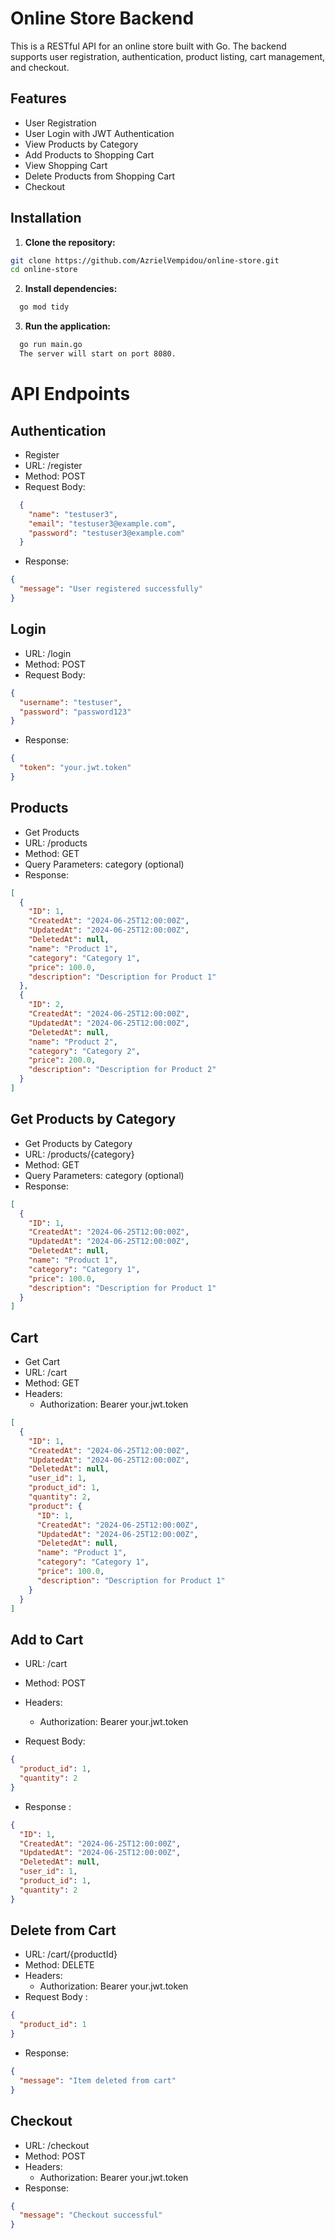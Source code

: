 # Online Store Backend

This is a RESTful API for an online store built with Go. The backend supports user registration, authentication, product listing, cart management, and checkout.

## Features

- User Registration
- User Login with JWT Authentication
- View Products by Category
- Add Products to Shopping Cart
- View Shopping Cart
- Delete Products from Shopping Cart
- Checkout

## Installation

1. **Clone the repository:**
  ```bash
  git clone https://github.com/AzrielVempidou/online-store.git
  cd online-store
  ```
2. **Install dependencies:**
  ```bash
    go mod tidy
  ```

3. **Run the application:**
  ```bash
    go run main.go
    The server will start on port 8080.
  ```

# API Endpoints
## Authentication
- Register
- URL: /register
- Method: POST
- Request Body:
```json
  {
    "name": "testuser3",
    "email": "testuser3@example.com",
    "password": "testuser3@example.com"
  }
```
- Response:
```json
{
  "message": "User registered successfully"  
}
  ```

## Login
- URL: /login
- Method: POST
- Request Body:
```json
{
  "username": "testuser",
  "password": "password123"
}
```

- Response:
```json
{
  "token": "your.jwt.token"
}
```

## Products
- Get Products
- URL: /products
- Method: GET
- Query Parameters: category (optional)
- Response:
```json
[
  {
    "ID": 1,
    "CreatedAt": "2024-06-25T12:00:00Z",
    "UpdatedAt": "2024-06-25T12:00:00Z",
    "DeletedAt": null,
    "name": "Product 1",
    "category": "Category 1",
    "price": 100.0,
    "description": "Description for Product 1"
  },
  {
    "ID": 2,
    "CreatedAt": "2024-06-25T12:00:00Z",
    "UpdatedAt": "2024-06-25T12:00:00Z",
    "DeletedAt": null,
    "name": "Product 2",
    "category": "Category 2",
    "price": 200.0,
    "description": "Description for Product 2"
  }
]
```

## Get Products by Category
- Get Products by Category
- URL: /products/{category}
- Method: GET
- Query Parameters: category (optional)
- Response:
```json
[
  {
    "ID": 1,
    "CreatedAt": "2024-06-25T12:00:00Z",
    "UpdatedAt": "2024-06-25T12:00:00Z",
    "DeletedAt": null,
    "name": "Product 1",
    "category": "Category 1",
    "price": 100.0,
    "description": "Description for Product 1"
  }
]
```

## Cart
- Get Cart
- URL: /cart
- Method: GET
- Headers:
  - Authorization: Bearer your.jwt.token

```json
[
  {
    "ID": 1,
    "CreatedAt": "2024-06-25T12:00:00Z",
    "UpdatedAt": "2024-06-25T12:00:00Z",
    "DeletedAt": null,
    "user_id": 1,
    "product_id": 1,
    "quantity": 2,
    "product": {
      "ID": 1,
      "CreatedAt": "2024-06-25T12:00:00Z",
      "UpdatedAt": "2024-06-25T12:00:00Z",
      "DeletedAt": null,
      "name": "Product 1",
      "category": "Category 1",
      "price": 100.0,
      "description": "Description for Product 1"
    }
  }
]
```

## Add to Cart
- URL: /cart
- Method: POST
- Headers:
  - Authorization: Bearer your.jwt.token

- Request Body:
```json
{
  "product_id": 1,
  "quantity": 2
}
```
- Response :
```json
{
  "ID": 1,
  "CreatedAt": "2024-06-25T12:00:00Z",
  "UpdatedAt": "2024-06-25T12:00:00Z",
  "DeletedAt": null,
  "user_id": 1,
  "product_id": 1,
  "quantity": 2
}
```

## Delete from Cart
- URL: /cart/{productId}
- Method: DELETE
- Headers:
  - Authorization: Bearer your.jwt.token
- Request Body :
```json
{
  "product_id": 1
}
```
- Response:
```json
{
  "message": "Item deleted from cart"
}
```

## Checkout

- URL: /checkout
- Method: POST
- Headers:
  - Authorization: Bearer your.jwt.token
- Response:
```json
{
  "message": "Checkout successful"
}
```

